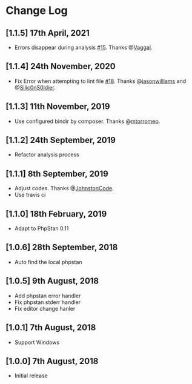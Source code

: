 # Change Log

## [1.1.5] 17th April, 2021

- Errors disappear during analysis [#15](https://github.com/breeze2/vscode-phpstan/issues/15). Thanks @[Vaggal](https://github.com/Vaggal).

## [1.1.4] 24th November, 2020

- Fix Error when attempting to lint file [#18](https://github.com/breeze2/vscode-phpstan/issues/18). Thanks @[jasonwilliams](https://github.com/jasonwilliams) and @[Silic0nS0ldier](https://github.com/Silic0nS0ldier).

## [1.1.3] 11th November, 2019

- Use configured bindir by composer. Thanks @[mtorromeo](https://github.com/mtorromeo).

## [1.1.2] 24th September, 2019

- Refactor analysis process

## [1.1.1] 8th September, 2019

- Adjust codes. Thanks @[JohnstonCode](https://github.com/JohnstonCode).
- Use travis ci

## [1.1.0] 18th February, 2019

- Adapt to PhpStan 0.11

## [1.0.6] 28th September, 2018

- Auto find the local phpstan

## [1.0.5] 9th August, 2018

- Add phpstan error handler
- Fix phpstan stderr handler
- Fix editor change hanler

## [1.0.1] 7th August, 2018

- Support Windows

## [1.0.0] 7th August, 2018

- Initial release
